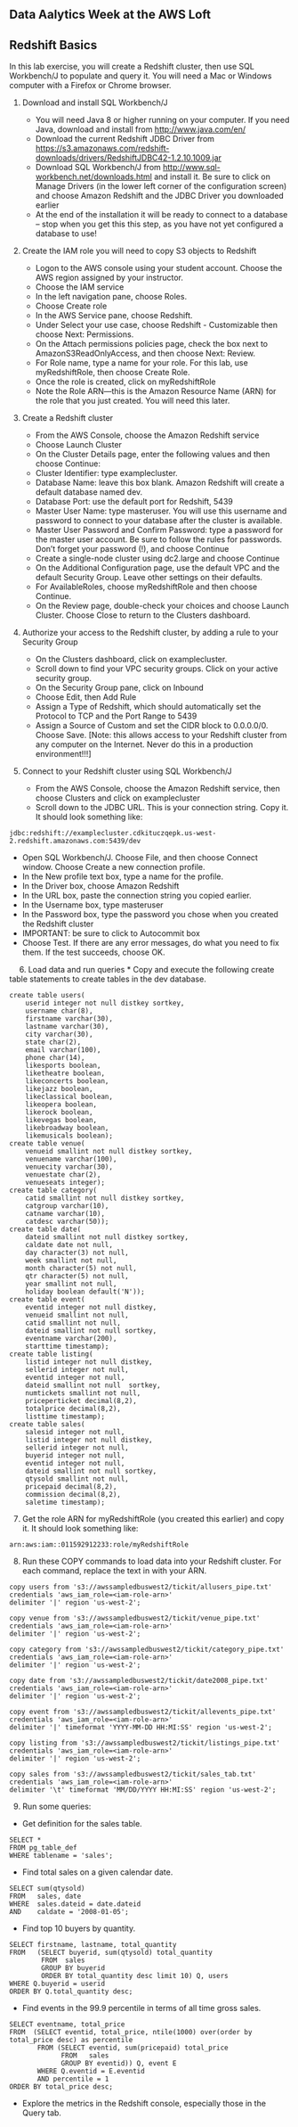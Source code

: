 ## Data Aalytics Week at the AWS Loft
## Redshift Basics

In this lab exercise, you will create a Redshift cluster, then use SQL Workbench/J to populate and query it. You will need a Mac or Windows computer with a Firefox or Chrome browser.

1.	Download and install SQL Workbench/J
	* You will need Java 8 or higher running on your computer. If you need Java, download and install from http://www.java.com/en/ 
  	* Download the current Redshift JDBC Driver from https://s3.amazonaws.com/redshift-downloads/drivers/RedshiftJDBC42-1.2.10.1009.jar 
  	* Download SQL Workbench/J from http://www.sql-workbench.net/downloads.html and install it. Be sure to click on Manage Drivers (in the lower left corner of the configuration screen) and choose Amazon Redshift and the JDBC Driver you downloaded earlier
  	* At the end of the installation it will be ready to connect to a database – stop when you get this this step, as you have not yet configured a database to use!

2.	Create the IAM role you will need to copy S3 objects to Redshift
	* Logon to the AWS console using your student account. Choose the AWS region assigned by your instructor.
	* Choose the IAM service
	* In the left navigation pane, choose Roles. 
	* Choose Create role
	* In the AWS Service pane, choose Redshift. 
	* Under Select your use case, choose Redshift - Customizable then choose Next: Permissions. 
	* On the Attach permissions policies page, check the box next to AmazonS3ReadOnlyAccess, and then choose Next: Review. 
	* For Role name, type a name for your role. For this lab, use myRedshiftRole, then choose Create Role. 
	* Once the role is created, click on myRedshiftRole
	* Note the Role ARN—this is the Amazon Resource Name (ARN) for the role that you just created. You will need this later.

3.	Create a Redshift cluster
	* From the AWS Console, choose the Amazon Redshift service
	* Choose Launch Cluster
	* On the Cluster Details page, enter the following values and then choose Continue: 
	* Cluster Identifier: type examplecluster. 
	* Database Name: leave this box blank. Amazon Redshift will create a default database named dev. 
	* Database Port: use the default port for Redshift, 5439
	* Master User Name: type masteruser. You will use this username and password to connect to your database after the cluster is available. 
	* Master User Password and Confirm Password: type a password for the master user account. Be sure to follow the rules for passwords. Don’t forget your password (!), and choose Continue
	* Create a single-node cluster using dc2.large 	and choose Continue
	* On the Additional Configuration page, use the default VPC and the default Security Group. Leave other settings on their defaults.
	* For AvailableRoles, choose myRedshiftRole and then choose Continue. 
	* On the Review page, double-check your choices and choose Launch Cluster. Choose Close to return to the Clusters dashboard.

4.	Authorize your access to the Redshift cluster, by adding a rule to your Security Group
	* On the Clusters dashboard, click on examplecluster.
	* Scroll down to find your VPC security groups. Click on your active security group.
	* On the Security Group pane, click on Inbound
	* Choose Edit, then Add Rule
	* Assign a Type of Redshift, which should automatically set the Protocol to TCP and the Port Range to 5439
	* Assign a Source of Custom and set the CIDR block to 0.0.0.0/0. Choose Save. [Note: this allows access to your Redshift cluster from any computer on the Internet. Never do this in a production environment!!!]

5.	Connect to your Redshift cluster using SQL Workbench/J
	* From the AWS Console, choose the Amazon Redshift service, then choose Clusters and click on examplecluster
	* Scroll down to the JDBC URL. This is your connection string. Copy it. It should look something like:

`jdbc:redshift://examplecluster.cdkituczqepk.us-west-2.redshift.amazonaws.com:5439/dev`

* Open SQL Workbench/J. Choose File, and then choose Connect window. Choose Create a new connection profile. 
* In the New profile text box, type a name for the profile. 
* In the Driver box, choose Amazon Redshift
* In the URL box, paste the connection string you copied earlier.
* In the Username box, type masteruser
* In the Password box, type the password you chose when you created the Redshift cluster
* IMPORTANT: be sure to click to Autocommit box
* Choose Test. If there are any error messages, do what you need to fix them. If the test succeeds, choose OK.

 
6.	Load data and run queries
	* Copy and execute the following create table statements to create tables in the dev database. 
```
create table users(
	userid integer not null distkey sortkey,
	username char(8),
	firstname varchar(30),
	lastname varchar(30),				
	city varchar(30),
	state char(2),
	email varchar(100),
	phone char(14),
	likesports boolean,
	liketheatre boolean,
	likeconcerts boolean,
	likejazz boolean,
	likeclassical boolean,
	likeopera boolean,
	likerock boolean,
	likevegas boolean,
	likebroadway boolean,
	likemusicals boolean);
create table venue(
	venueid smallint not null distkey sortkey,
	venuename varchar(100),
	venuecity varchar(30),
	venuestate char(2),
	venueseats integer);
create table category(
	catid smallint not null distkey sortkey,
	catgroup varchar(10),
	catname varchar(10),
	catdesc varchar(50));
create table date(
	dateid smallint not null distkey sortkey,
	caldate date not null,
	day character(3) not null,
	week smallint not null,
	month character(5) not null,
	qtr character(5) not null,
	year smallint not null,
	holiday boolean default('N'));
create table event(
	eventid integer not null distkey,
	venueid smallint not null,
	catid smallint not null,
	dateid smallint not null sortkey,
	eventname varchar(200),
	starttime timestamp);
create table listing(
	listid integer not null distkey,
	sellerid integer not null,
	eventid integer not null,
	dateid smallint not null  sortkey,
	numtickets smallint not null,
	priceperticket decimal(8,2),
	totalprice decimal(8,2),
	listtime timestamp);
create table sales(
	salesid integer not null,
	listid integer not null distkey,
	sellerid integer not null,
	buyerid integer not null,
	eventid integer not null,
	dateid smallint not null sortkey,
	qtysold smallint not null,
	pricepaid decimal(8,2),
	commission decimal(8,2),
	saletime timestamp);
```

7.	Get the role ARN for myRedshiftRole (you created this earlier) and copy it. It should look something like:

`arn:aws:iam::011592912233:role/myRedshiftRole`

8.	Run these COPY commands to load data into your Redshift cluster. For each command, replace the text in <red> with your ARN.
```
copy users from 's3://awssampledbuswest2/tickit/allusers_pipe.txt' 
credentials 'aws_iam_role=<iam-role-arn>' 
delimiter '|' region 'us-west-2';

copy venue from 's3://awssampledbuswest2/tickit/venue_pipe.txt' 
credentials 'aws_iam_role=<iam-role-arn>' 
delimiter '|' region 'us-west-2';

copy category from 's3://awssampledbuswest2/tickit/category_pipe.txt' 
credentials 'aws_iam_role=<iam-role-arn>' 
delimiter '|' region 'us-west-2';

copy date from 's3://awssampledbuswest2/tickit/date2008_pipe.txt' 
credentials 'aws_iam_role=<iam-role-arn>' 
delimiter '|' region 'us-west-2';

copy event from 's3://awssampledbuswest2/tickit/allevents_pipe.txt' 
credentials 'aws_iam_role=<iam-role-arn>' 
delimiter '|' timeformat 'YYYY-MM-DD HH:MI:SS' region 'us-west-2';

copy listing from 's3://awssampledbuswest2/tickit/listings_pipe.txt' 
credentials 'aws_iam_role=<iam-role-arn>' 
delimiter '|' region 'us-west-2';

copy sales from 's3://awssampledbuswest2/tickit/sales_tab.txt'
credentials 'aws_iam_role=<iam-role-arn>'
delimiter '\t' timeformat 'MM/DD/YYYY HH:MI:SS' region 'us-west-2';
```

9.	Run some queries:

* Get definition for the sales table.
```
SELECT *    
FROM pg_table_def    
WHERE tablename = 'sales';    
```

* Find total sales on a given calendar date.

```
SELECT sum(qtysold) 
FROM   sales, date 
WHERE  sales.dateid = date.dateid 
AND    caldate = '2008-01-05';
```

* Find top 10 buyers by quantity.

```
SELECT firstname, lastname, total_quantity 
FROM   (SELECT buyerid, sum(qtysold) total_quantity
        FROM  sales
        GROUP BY buyerid
        ORDER BY total_quantity desc limit 10) Q, users
WHERE Q.buyerid = userid
ORDER BY Q.total_quantity desc;
```

* Find events in the 99.9 percentile in terms of all time gross sales.

```
SELECT eventname, total_price 
FROM  (SELECT eventid, total_price, ntile(1000) over(order by total_price desc) as percentile 
       FROM (SELECT eventid, sum(pricepaid) total_price
             FROM   sales
             GROUP BY eventid)) Q, event E
       WHERE Q.eventid = E.eventid
       AND percentile = 1
ORDER BY total_price desc;
```

* Explore the metrics in the Redshift console, especially those in the Query tab.
